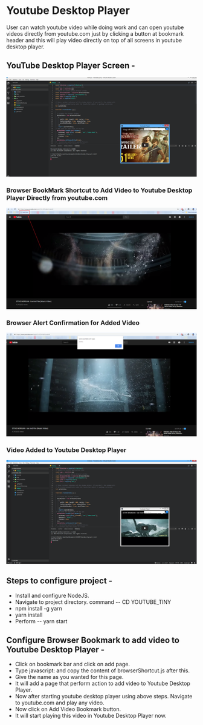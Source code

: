 # Youtube Desktop Player

User can watch youtube video while doing work and can open youtube videos directly from youtube.com just by clicking a button at bookmark header and this will play video directly on top of all screens in youtube desktop player. 

## YouTube Desktop Player Screen - 
![alt text](/img/Youtube_Desktop_Player.png)

### Browser BookMark Shortcut to Add Video to Youtube Desktop Player Directly from youtube.com
![alt text](/img/Browser_Bookmark.png)

### Browser Alert Confirmation for Added Video 
![alt text](/img/Video_Added.png)

### Video Added to Youtube Desktop Player
![alt text](/img/Video_Stacked_in_Desktop_Player.png)


## Steps to configure project - 
+ Install and configure NodeJS.
+ Navigate to project directory. command -- CD YOUTUBE_TINY
+ npm install -g yarn
+ yarn install
+ Perform -- yarn start

## Configure Browser Bookmark to add video to Youtube Desktop Player - 
+ Click on bookmark bar and click on add page.
+ Type javascript: and copy the content of browserShortcut.js after this.
+ Give the name as you wanted for this page.
+ It will add a page that perform action to add video to Youtube Desktop Player.
+ Now after starting youtube desktop player using above steps. Navigate to youtube.com and play any video.
+ Now click on Add Video Bookmark button. 
+ It will start playing this video in Youtube Desktop Player now.

